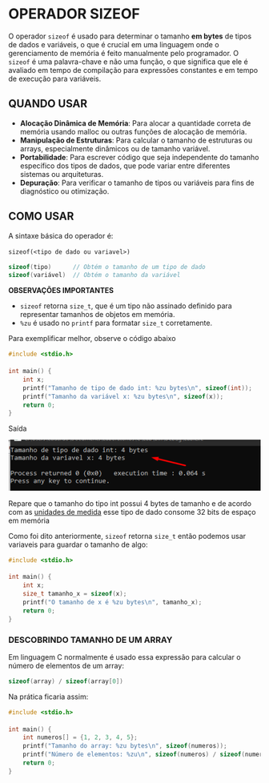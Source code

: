 # OPERADOR SIZEOF

O operador `sizeof` é usado para determinar o tamanho **em bytes** de tipos de dados e variáveis, o que é crucial em uma linguagem onde o gerenciamento de memória é feito manualmente pelo programador. O `sizeof` é uma palavra-chave e não uma função, o que significa que ele é avaliado em tempo de compilação para expressões constantes e em tempo de execução para variáveis.


## QUANDO USAR

 - **Alocação Dinâmica de Memória**: Para alocar a quantidade correta de memória usando malloc ou outras funções de alocação de memória.
 - **Manipulação de Estruturas**: Para calcular o tamanho de estruturas ou arrays, especialmente dinâmicos ou de tamanho variável.
 - **Portabilidade**: Para escrever código que seja independente do tamanho específico dos tipos de dados, que pode variar entre diferentes sistemas ou arquiteturas.
 - **Depuração**: Para verificar o tamanho de tipos ou variáveis para fins de diagnóstico ou otimização.


## COMO USAR

 A sintaxe básica do operador é:

`sizeof(<tipo de dado ou variavel>)`

~~~c
sizeof(tipo)      // Obtém o tamanho de um tipo de dado
sizeof(variável)  // Obtém o tamanho da variável
~~~

**OBSERVAÇÕES IMPORTANTES**
 - ``sizeof`` retorna ``size_t``, que é um tipo não assinado definido para representar tamanhos de objetos em memória.
 - ``%zu`` é usado no ``printf`` para formatar ``size_t`` corretamente.


Para exemplificar melhor, observe o código abaixo

~~~c
#include <stdio.h>

int main() {
    int x;
    printf("Tamanho de tipo de dado int: %zu bytes\n", sizeof(int));
    printf("Tamanho da variável x: %zu bytes\n", sizeof(x));
    return 0;
}
~~~

Saída <br>

![exemplo](../IMG/sizeof_exemplo1.png)

Repare que o tamanho do tipo int possui 4 bytes de tamanho e de acordo com as [unidades de medida](./unidades%20de%20medidas.md) esse tipo de dado consome 32 bits de espaço em memória
<br>

Como foi dito anteriormente, `sizeof` retorna `size_t` então podemos usar variaveis para guardar o tamanho de algo:
~~~c
#include <stdio.h>

int main() {
    int x;
    size_t tamanho_x = sizeof(x);
    printf("O tamanho de x é %zu bytes\n", tamanho_x);
    return 0;
}
~~~


### DESCOBRINDO TAMANHO DE UM ARRAY

Em linguagem C normalmente é usado essa expressão para calcular o número de elementos de um array:
~~~c
sizeof(array) / sizeof(array[0])
~~~

Na prática ficaria assim:

~~~c
#include <stdio.h>

int main() {
    int numeros[] = {1, 2, 3, 4, 5};
    printf("Tamanho do array: %zu bytes\n", sizeof(numeros));
    printf("Número de elementos: %zu\n", sizeof(numeros) / sizeof(numeros[0]));
    return 0;
}
~~~